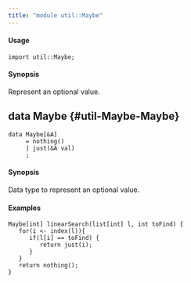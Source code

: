 ```yaml
---
title: "module util::Maybe"
---
```


#### Usage

`import util::Maybe;`


#### Synopsis

Represent an optional value.


## data Maybe {#util-Maybe-Maybe}

```rascal
data Maybe[&A]  
     = nothing()
     | just(&A val)
     ;
```


#### Synopsis

Data type to represent an optional value.

#### Examples

```rascal
Maybe[int] linearSearch(list[int] l, int toFind) {
   for(i <- index(l)){
      if(l[i] == toFind) {
         return just(i);
      }
   }
   return nothing();
}
```

